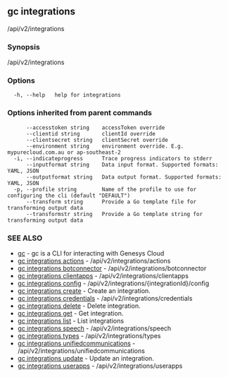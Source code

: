 ## gc integrations

/api/v2/integrations

### Synopsis

/api/v2/integrations

### Options

```
  -h, --help   help for integrations
```

### Options inherited from parent commands

```
      --accesstoken string    accessToken override
      --clientid string       clientId override
      --clientsecret string   clientSecret override
      --environment string    environment override. E.g. mypurecloud.com.au or ap-southeast-2
  -i, --indicateprogress      Trace progress indicators to stderr
      --inputformat string    Data input format. Supported formats: YAML, JSON
      --outputformat string   Data output format. Supported formats: YAML, JSON
  -p, --profile string        Name of the profile to use for configuring the cli (default "DEFAULT")
      --transform string      Provide a Go template file for transforming output data
      --transformstr string   Provide a Go template string for transforming output data
```

### SEE ALSO

* [gc](gc.html)	 - gc is a CLI for interacting with Genesys Cloud
* [gc integrations actions](gc_integrations_actions.html)	 - /api/v2/integrations/actions
* [gc integrations botconnector](gc_integrations_botconnector.html)	 - /api/v2/integrations/botconnector
* [gc integrations clientapps](gc_integrations_clientapps.html)	 - /api/v2/integrations/clientapps
* [gc integrations config](gc_integrations_config.html)	 - /api/v2/integrations/{integrationId}/config
* [gc integrations create](gc_integrations_create.html)	 - Create an integration.
* [gc integrations credentials](gc_integrations_credentials.html)	 - /api/v2/integrations/credentials
* [gc integrations delete](gc_integrations_delete.html)	 - Delete integration.
* [gc integrations get](gc_integrations_get.html)	 - Get integration.
* [gc integrations list](gc_integrations_list.html)	 - List integrations
* [gc integrations speech](gc_integrations_speech.html)	 - /api/v2/integrations/speech
* [gc integrations types](gc_integrations_types.html)	 - /api/v2/integrations/types
* [gc integrations unifiedcommunications](gc_integrations_unifiedcommunications.html)	 - /api/v2/integrations/unifiedcommunications
* [gc integrations update](gc_integrations_update.html)	 - Update an integration.
* [gc integrations userapps](gc_integrations_userapps.html)	 - /api/v2/integrations/userapps


